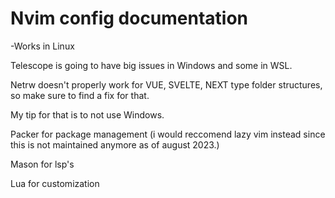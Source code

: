 # Nvim config documentation

-Works in Linux

Telescope is going to have big issues in Windows and some in WSL.

Netrw doesn't properly work for VUE, SVELTE, NEXT type folder structures, so make sure to find a fix for that.

My tip for that is to not use Windows.

Packer for package management (i would reccomend lazy vim instead since this is
not maintained anymore as of august 2023.)

Mason for lsp's

Lua for customization
